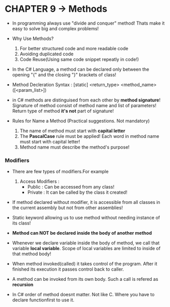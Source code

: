 # CHAPTER 9 -> Methods
- In programming always use "divide and conquer" method! Thats make it easy to solve big and complex problems!

- Why Use Methods?
    1. For better structured code and more readable code
    2. Avoiding duplicated code
    3. Code Reuse(Using same code snippet repeatly in code!)

- In the C# Language, a method can be declared only between the opening "{" and the closing "}" brackets of class!

- Method Decleration Syntax :
    [static] <return_type> <method_name>([<param_list>])

- in C# methods are distinguised from each other by **method signature**! Signature of method consist of method name and list of parameters! Return type of method **it's not** part of signature!

- Rules for Name a Method (Practical suggestions. Not mandatory)
    1. The name of method must start with **capital letter**
    2. The **PascalCase** rule must be applied! Each word in method name must start with capital letter!
    3. Method name must describe the method's purpose!
    

### Modifiers 

- There are few types of modifiers.For example 
    1. Access Modifiers : 
        - Public : Can be accessed from any class!
        - Private : It can be called by the class it created!
- If method declared without modifier, it is accessible from all classes in the current assembly but not from other assemblies!
- Static keyword allowing us to use method without needing instance of its class!

- **Method can NOT be declared inside the body of another method**

- Whenever we declare variable inside the body of method, we call that variable **local variable**. Scope of local variables are limited to inside of that method body!

- When method invoked(called) it takes control of the program. After it finished its execution it passes control back to caller.
- A method can be invoked from its own body. Such a call is refered as **recursion**
- In C# order of method doesnt matter. Not like C. Where you have to declare functionfirst to use it. 
